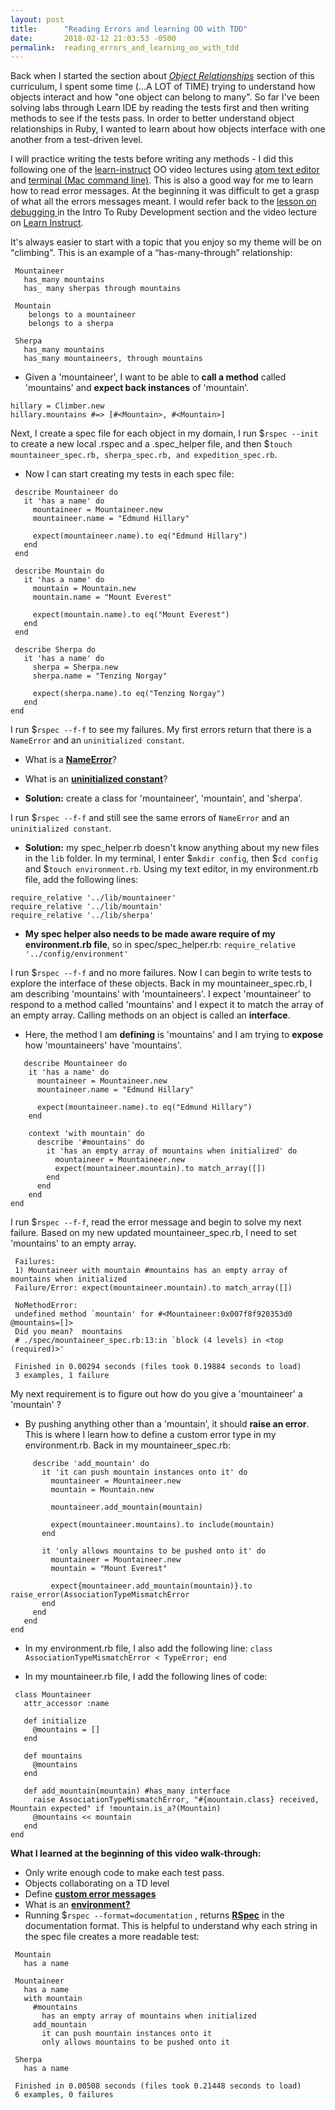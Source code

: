 ```yaml
---
layout: post
title:      "Reading Errors and learning OO with TDD"
date:       2018-02-12 21:03:53 -0500
permalink:  reading_errors_and_learning_oo_with_tdd
---
```



Back when I started the section about *[Object Relationships](https://learn.co/tracks/full-stack-web-development-v4/object-oriented-ruby/object-relationships/intro-to-object-relationships)* section of this curriculum, I spent some time  (...A LOT of TIME) trying to understand how objects interact and how "one object can belong to many".  So far I've been solving labs through Learn IDE  by reading the tests first and then writing methods to see if the tests pass. In order to better understand object relationships in Ruby, I wanted to learn about how objects interface with one another from a test-driven level.  

I will practice writing the tests before writing any methods - I did this following one of the [learn-instruct](http://instruction.learn.co/student/home) OO video lectures using [atom text editor](https://atom.io/) and [terminal (Mac command line)](https://www.davidbaumgold.com/tutorials/command-line/). This is also a good way for me to learn how to read error messages. At the beginning it was difficult to get a grasp of what all the errors messages meant. I would refer back to the [lesson on debugging ](https://learn.co/tracks/full-stack-web-development-v4/intro-to-ruby-development/debugging/reading-error-messages)in the Intro To Ruby Development section and the video lecture on [Learn Instruct](http://instruction.learn.co/student/video_lectures#/179).

It's always easier to start with a topic that you enjoy so my theme will be on "climbing". 
This is an example of a “has-many-through” relationship:

```
 Mountaineer
   has_many mountains
   has_ many sherpas through mountains

 Mountain
    belongs to a mountaineer
    belongs to a sherpa

 Sherpa
   has_many mountains
   has_many mountaineers, through mountains
```



* Given a 'mountaineer', I want to be able to **call a method** called 'mountains' and **expect back instances** of 'mountain'. 
```
hillary = Climber.new
hillary.mountains #=> [#<Mountain>, #<Mountain>] 
```

Next, I create a spec file for each object in my domain, I run $`rspec --init` to create a new local .rspec and a .spec_helper file, and then $`touch mountaineer_spec.rb, sherpa_spec.rb, and expedition_spec.rb`.  

* Now I can start creating my tests in each spec file:
```
 describe Mountaineer do
   it 'has a name' do
     mountaineer = Mountaineer.new
     mountaineer.name = "Edmund Hillary" 

     expect(mountaineer.name).to eq("Edmund Hillary") 
   end
 end
```
```
 describe Mountain do
   it 'has a name' do
     mountain = Mountain.new
     mountain.name = "Mount Everest" 

     expect(mountain.name).to eq("Mount Everest") 
   end
 end
```
```
 describe Sherpa do
   it 'has a name' do
     sherpa = Sherpa.new
     sherpa.name = "Tenzing Norgay"

     expect(sherpa.name).to eq("Tenzing Norgay")
   end
end
```



I run $`rspec --f-f` to see my failures. My first errors return that there is a `NameError` and an `uninitialized constant`. 

* What is a **[NameError](http://ruby-doc.org/core-2.3.0/NameError.html)**?

* What is an **[uninitialized constant](https://www.thoughtco.com/nameerror-uninitialized-2907928)**?

* **Solution:**  create a class  for 'mountaineer', 'mountain', and 'sherpa'. 

I run $`rspec --f-f` and still see the same errors of `NameError` and an `uninitialized constant`. 

* **Solution:** my spec_helper.rb doesn't know anything about my new files in the `lib` folder. In my terminal, I enter $`mkdir config`, then $`cd config` and $`touch environment.rb`. Using my text editor, in my environment.rb file, add the following lines: 
```
require_relative '../lib/mountaineer'
require_relative '../lib/mountain'
require_relative '../lib/sherpa'
```

* **My spec helper also needs to be made aware require of my environment.rb file**, 
so in spec/spec_helper.rb: `require_relative '../config/environment'`


I run $`rspec --f-f` and no more failures. Now I can  begin to write tests to explore the interface of these objects. Back in my mountaineer_spec.rb,  I am describing 'mountains' with 'mountaineers'.  I expect 'mountaineer' to respond to a method called 'mountains'  and I expect it to match the array of an empty array. Calling methods on an object is called an **interface**.   

* Here, the method I am **defining** is 'mountains' and I am trying to **expose** how 'mountaineers' have 'mountains'. 
```
   describe Mountaineer do
    it 'has a name' do
      mountaineer = Mountaineer.new
      mountaineer.name = "Edmund Hillary"

      expect(mountaineer.name).to eq("Edmund Hillary")
    end

    context 'with mountain' do
      describe '#mountains' do
        it 'has an empty array of mountains when initialized' do
          mountaineer = Mountaineer.new
          expect(mountaineer.mountain).to match_array([])
        end
      end
    end
end
```

I run $`rspec --f-f`, read the error message and begin to solve my next failure. Based on my new updated mountaineer_spec.rb, I need to set 'mountains' to an empty array. 
```
 Failures:
 1) Mountaineer with mountain #mountains has an empty array of mountains when initialized
 Failure/Error: expect(mountaineer.mountain).to match_array([])

 NoMethodError:
 undefined method `mountain' for #<Mountaineer:0x007f8f920353d0 @mountains=[]>
 Did you mean?  mountains
 # ./spec/mountaineer_spec.rb:13:in `block (4 levels) in <top (required)>'

 Finished in 0.00294 seconds (files took 0.19884 seconds to load)
 3 examples, 1 failure
```

My next requirement is to figure out how do you give a 'mountaineer' a 'mountain' ?  

* By pushing anything other than a 'mountain', it should **raise an error**. This is where I learn how to define a custom error type in my environment.rb. Back in my mountaineer_spec.rb:
```
     describe 'add_mountain' do
       it 'it can push mountain instances onto it' do
         mountaineer = Mountaineer.new
         mountain = Mountain.new
 
         mountaineer.add_mountain(mountain)

         expect(mountaineer.mountains).to include(mountain)
       end

       it 'only allows mountains to be pushed onto it' do
         mountaineer = Mountaineer.new
         mountain = "Mount Everest"

         expect{mountaineer.add_mountain(mountain)}.to raise_error(AssociationTypeMismatchError
       end
     end
   end
end
```

* In my environment.rb file, I also add the following line:
`class AssociationTypeMismatchError < TypeError; end`

* In my mountaineer.rb file, I add the following lines of code:
```
 class Mountaineer
   attr_accessor :name

   def initialize
     @mountains = []
   end

   def mountains 
     @mountains
   end
   
   def add_mountain(mountain) #has_many interface
     raise AssociationTypeMismatchError, "#{mountain.class} received, Mountain expected" if !mountain.is_a?(Mountain)
     @mountains << mountain
   end
end
```

**What I learned at the beginning of this video walk-through:**
* Only write enough code to make each test pass.
* Objects collaborating  on a TD level
* Define **[custom error messages ](https://ruby-doc.org/core-2.5.0/Exception.html)**
* What is an **[environment?](http://blog.honeybadger.io/ruby-guide-environment-variables/)**
* Running $`rspec --format=documentation` , returns **[RSpec](http://rspec.info/about/)** in the documentation format. This is helpful to understand why each string in the spec file creates a more readable test:
```
 Mountain
   has a name

 Mountaineer
   has a name
   with mountain
     #mountains
       has an empty array of mountains when initialized
     add_mountain
       it can push mountain instances onto it
       only allows mountains to be pushed onto it

 Sherpa
   has a name

 Finished in 0.00508 seconds (files took 0.21448 seconds to load)
 6 examples, 0 failures
```
